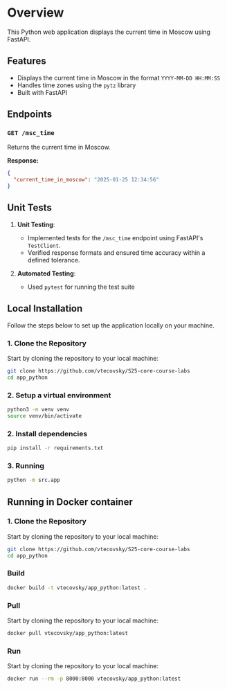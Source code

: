 # Overview

This Python web application displays the current time in Moscow using FastAPI.

## Features

- Displays the current time in Moscow in the format `YYYY-MM-DD HH:MM:SS`
- Handles time zones using the `pytz` library
- Built with FastAPI

## Endpoints

### `GET /msc_time` 

Returns the current time in Moscow.

**Response:**

```json
{
  "current_time_in_moscow": "2025-01-25 12:34:56"
}
```

## Unit Tests

1. **Unit Testing**:  
   - Implemented tests for the `/msc_time` endpoint using FastAPI's `TestClient`.
   - Verified response formats and ensured time accuracy within a defined tolerance.

2. **Automated Testing**:  
   - Used `pytest` for running the test suite

## Local Installation

Follow the steps below to set up the application locally on your machine.

### 1. Clone the Repository

Start by cloning the repository to your local machine:

```bash
git clone https://github.com/vtecovsky/S25-core-course-labs
cd app_python
```

### 2. Setup a virtual environment

```bash
python3 -m venv venv
source venv/bin/activate
```

### 2. Install dependencies

```bash
pip install -r requirements.txt
```

### 3. Running

```bash
python -m src.app
```

## Running in Docker container

### 1. Clone the Repository

Start by cloning the repository to your local machine:

```bash
git clone https://github.com/vtecovsky/S25-core-course-labs
cd app_python
```

### Build

```bash
docker build -t vtecovsky/app_python:latest .
```

### Pull

Start by cloning the repository to your local machine:

```bash
docker pull vtecovsky/app_python:latest
```

### Run

Start by cloning the repository to your local machine:

```bash
docker run --rm -p 8000:8000 vtecovsky/app_python:latest
```
